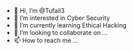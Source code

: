 - 👋 Hi, I’m @Tufail3
- 👀 I’m interested in Cyber Security 
- 🌱 I’m currently learning Ethical Hacking 
- 💞️ I’m looking to collaborate on ...
- 📫 How to reach me ...

<!---
Tufail3/Tufail3 is a ✨ special ✨ repository because its `README.md` (this file) appears on your GitHub profile.
You can click the Preview link to take a look at your changes.
--->
